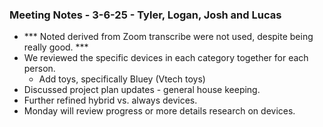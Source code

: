 ### Meeting Notes - 3-6-25 - Tyler, Logan, Josh and Lucas 
- *** Noted derived from Zoom transcribe were not used, despite being really good. ***
- We reviewed the specific devices in each category together for each person.
  -   Add toys, specifically Bluey (Vtech toys)
- Discussed project plan updates - general house keeping.  
- Further refined hybrid vs. always devices.    
- Monday will review progress or more details research on devices.  
